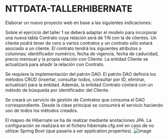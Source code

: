 # NTTDATA-TALLERHIBERNATE

Elaborar un nuevo proyecto web en base a las siguientes indicaciones:

Sobre el ejercicio del taller 1 se deberá adaptar el modelo para incorporar una nueva tabla Contrato cuya relación será de 1:N con la de clientes. Un cliente podrá tener de cero a varios contratos y un contrato sólo estará asociado a un cliente. El contrato tendrá los siguientes atributos o columnas; identificador numérico, fecha de vigencia, fecha de caducidad, precio mensual y la propia relación con Cliente. La entidad Cliente se actualizará para añadir la relación con Contrato.

Se requiere la implementación del patrón DAO. El patrón DAO definirá los métodos CRUD (insertar, consultar todos, consultar por ID, eliminar, actualizar) para la entidad. Además, la entidad Contrato contará con un método de búsqueda por identificador del Cliente.

Se creará un servicio de gestión de Contratos que consuma el DAO correspondiente. Desde la clase principal se consumirá el servicio haciendo uso de todos los métodos creados.

El mapeo de Hibernate se ha de realizar mediante anotaciones JPA. La configuración se realizará en el fichero hibernate.cfg.xml en caso de no utilizar Spring Boot (que pasaría a ser application.properties).
![image](https://user-images.githubusercontent.com/93326288/203034370-d19d5326-e8d8-45ad-aaae-3e5410466f6d.png)
